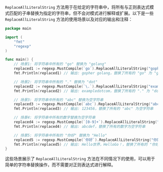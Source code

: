 `ReplaceAllLiteralString` 方法用于在给定的字符串中，将所有与正则表达式模式匹配的子串替换为指定的字符串，但不会对模式进行解释或扩展。以下是一些 `ReplaceAllLiteralString` 方法的使用场景以及对应的输出和注释：

```go
package main

import (
	"fmt"
	"regexp"
)

func main() {
	// 场景1: 将字符串中所有的 "go" 替换为 "golang"
	replaced1 := regexp.MustCompile(`go`).ReplaceAllLiteralString("gopher go", "golang")
	fmt.Println(replaced1) // 输出: gopher golang，替换了所有的 "go" 为 "golang"

	// 场景2: 将字符串中所有的 "." 替换为 "dot"
	replaced2 := regexp.MustCompile(`\.`).ReplaceAllLiteralString("example.com", "dot")
	fmt.Println(replaced2) // 输出: exampledotcom，替换了所有的 "." 为 "dot"

	// 场景3: 将字符串中所有的 "abc" 替换为空字符串
	replaced3 := regexp.MustCompile(`abc`).ReplaceAllLiteralString("abc123abc456", "")
	fmt.Println(replaced3) // 输出: 123456，替换了所有的 "abc" 为空字符串

	// 场景4: 将字符串中所有的数字替换为空字符串
	replaced4 := regexp.MustCompile(`[0-9]+`).ReplaceAllLiteralString("abc123def456", "")
	fmt.Println(replaced4) // 输出: abcdef，替换了所有的数字为空字符串

	// 场景5: 将字符串中所有的 "你好" 替换为 "Hello"
	replaced5 := regexp.MustCompile(`你好`).ReplaceAllLiteralString("你好世界，你好Go！", "Hello")
	fmt.Println(replaced5) // 输出: Hello世界，HelloGo！，替换了所有的 "你好" 为 "Hello"
}
```

这些场景展示了 `ReplaceAllLiteralString` 方法在不同情况下的使用，可以用于简单的字符串替换操作，而不需要对正则表达式进行解释。